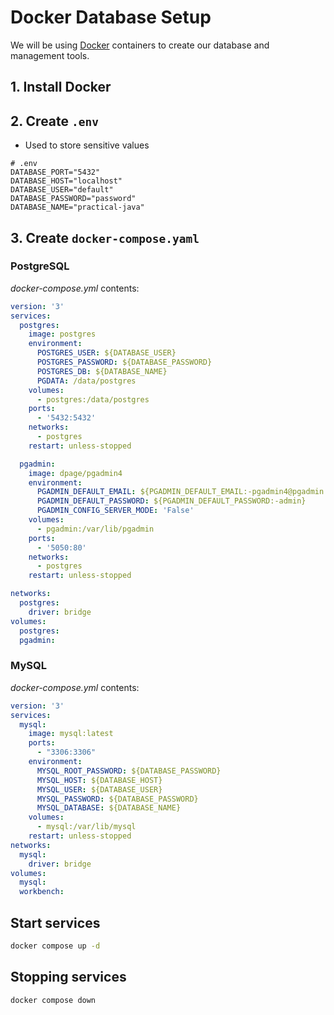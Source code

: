 # Docker Database Setup

We will be using [Docker](https://www.docker.com/products/docker-desktop/)
containers to create our database and management tools.

## 1. Install Docker


## 2. Create `.env`

- Used to store sensitive values

```
# .env
DATABASE_PORT="5432"
DATABASE_HOST="localhost"
DATABASE_USER="default"
DATABASE_PASSWORD="password"
DATABASE_NAME="practical-java"
```

## 3. Create `docker-compose.yaml`

### PostgreSQL

_docker-compose.yml_ contents:

```yaml
version: '3'
services:
  postgres:
    image: postgres
    environment:
      POSTGRES_USER: ${DATABASE_USER}
      POSTGRES_PASSWORD: ${DATABASE_PASSWORD}
      POSTGRES_DB: ${DATABASE_NAME}
      PGDATA: /data/postgres
    volumes:
      - postgres:/data/postgres
    ports:
      - '5432:5432'
    networks:
      - postgres
    restart: unless-stopped

  pgadmin:
    image: dpage/pgadmin4
    environment:
      PGADMIN_DEFAULT_EMAIL: ${PGADMIN_DEFAULT_EMAIL:-pgadmin4@pgadmin.org}
      PGADMIN_DEFAULT_PASSWORD: ${PGADMIN_DEFAULT_PASSWORD:-admin}
      PGADMIN_CONFIG_SERVER_MODE: 'False'
    volumes:
      - pgadmin:/var/lib/pgadmin
    ports:
      - '5050:80'
    networks:
      - postgres
    restart: unless-stopped

networks:
  postgres:
    driver: bridge
volumes:
  postgres:
  pgadmin:
```

### MySQL

_docker-compose.yml_ contents:

```yaml
version: '3'
services:
  mysql:
    image: mysql:latest
    ports:
      - "3306:3306"
    environment:
      MYSQL_ROOT_PASSWORD: ${DATABASE_PASSWORD}
      MYSQL_HOST: ${DATABASE_HOST}
      MYSQL_USER: ${DATABASE_USER}
      MYSQL_PASSWORD: ${DATABASE_PASSWORD}
      MYSQL_DATABASE: ${DATABASE_NAME}
    volumes:
      - mysql:/var/lib/mysql
    restart: unless-stopped
networks:
  mysql:
    driver: bridge
volumes:
  mysql:
  workbench:
```

## Start services

```bash
docker compose up -d
```
## Stopping services

```bash
docker compose down 
```


